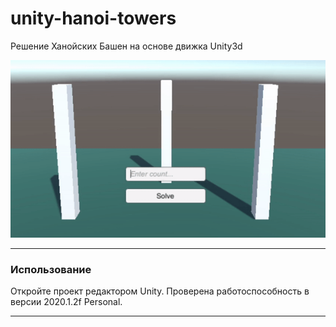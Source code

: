 # unity-hanoi-towers

Решение Ханойских Башен на основе движка Unity3d

![Alt text](/Imgs/anim.gif?raw=true "Hanoi Towers")

---

### Использование

Откройте проект редактором Unity. 
Проверена работоспособность в версии 2020.1.2f Personal.
***
